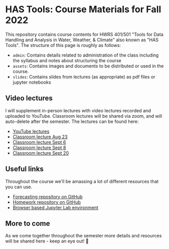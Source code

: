 # HAS Tools: Course Materials for Fall 2022

This repository contains course contents for HWRS 401/501 "Tools for Data Handling and Analysis in Water, Weather, & Climate" also known as "HAS Tools".
The structure of this page is roughly as follows:

 - `admin`: Contains details related to administration of the class including the syllabus and notes about structuring the course
 - `assets`: Contains images and documents to be distributed or used in the course.
 - `slides`: Contains slides from lectures (as appropriate) as pdf files or jupyter notebooks
 
 ## Video lectures
 
 I will supplement in-person lectures with video lectures recorded and uploaded to YouTube. Classroom lectures will be shared via zoom, and will auto-delete after the semester. The lectures can be found here:
 
  - [YouTube lectures](https://www.youtube.com/playlist?list=PL7bvZx2_0uUobn9riANO9nEPF1Pe2dClB)
  - [Classroom lecture Aug 23](https://arizona.zoom.us/rec/share/sPQwhCi7LLcGRaY-WRT_ODvW3Z7yI4eUBT2z8bKqBL5tixuQDJ_V1FQtw1eE2_dm.hWRwQHvhjVJjG6on)
  - [Classroom lecture Sept 6](https://arizona.zoom.us/rec/share/Vkq2-VtEDgLzYpK8dqt8Y92wOr_6_4_KOV_h9deFhTNz-rsWCxYeIh7s4z3RcN64.AvhYOxR-dnINiKU7)
  - [Classroom lecture Sept 8](https://arizona.zoom.us/rec/share/D6eL-cOKf85VOUqj5pgixbwqju4QLBb8cn4XVhMFKMOQOulgt0DiZDyvJglGRL3C.rzeBS_udeAulcBxW?startTime=1662649809000)
  - [Classroom lecture Sept 20](https://arizona.zoom.us/rec/share/5SgCFidTZ5CmtQUH-o1BPFzt2HlnpDyat0h8x5GY9OZOigHTYVZKXY_qhF75ECSt.PrIlPHnyZuPJKLT5)

## Useful links
Throughout the course we'll be amassing a lot of different resources that you can use. 

- [Forecasting repository on GitHub](https://github.com/HAS-Tools-Fall2022/forecasting22)
- [Homework repository on GitHub](https://github.com/HAS-Tools-Fall2022/homework)
- [Browser based Jupyter Lab environment](https://jupyter.org/try-jupyter/lab/)

## More to come

As we come together throughout the semester more details and resources will be shared here - keep an eye out! 👀
